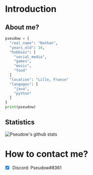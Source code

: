 # Introduction
## About me?
```python
pseudow = {
  "real_name": "Nathan",
  "years_old": 14,
  "hobbies": [
    "social_media",
    "games",
    "music",
    "food"
  ]
  "location": "Lille, France"
  "langages": [
    "java",
    "python"
  ]
}
print(pseudow)
```

## Statistics
![Pseudow's github stats](https://github-readme-stats.vercel.app/api?username=Pseudow&show_icons=true&theme=buefy)

# How to contact me?
- [x] Discord: Pseudow#8361

